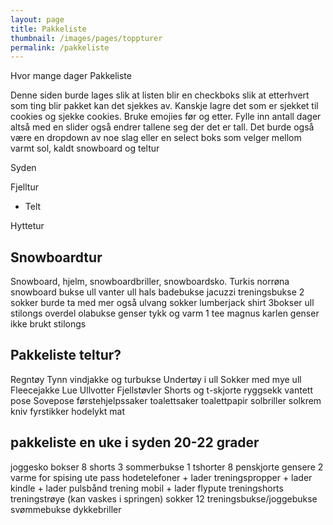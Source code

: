 ```yaml
---
layout: page
title: Pakkeliste
thumbnail: /images/pages/toppturer
permalink: /pakkeliste
---
```

Hvor mange dager
Pakkeliste


Denne siden burde lages slik at listen blir en checkboks slik at etterhvert som ting blir pakket kan det sjekkes av.
Kanskje lagre det som er sjekket til cookies og sjekke cookies. 
Bruke emojies før og etter.
Fylle inn antall dager altså med en slider også endrer tallene seg der det er tall.
Det burde også være en dropdown av noe slag eller en select boks som velger mellom varmt sol, kaldt snowboard og teltur

Syden

Fjelltur
- Telt

Hyttetur


## Snowboardtur
Snowboard, hjelm, snowboardbriller, snowboardsko.
Turkis norrøna snowboard bukse
ull vanter
ull hals
badebukse jacuzzi
treningsbukse
2 sokker burde ta med mer også ulvang sokker
lumberjack shirt
3bokser
ull stilongs overdel
olabukse
genser tykk og varm
1 tee
magnus karlen genser ikke brukt
stilongs


## Pakkeliste teltur?
Regntøy
Tynn vindjakke og turbukse
Undertøy i ull
Sokker med mye ull
Fleecejakke
Lue
Ullvotter
Fjellstøvler
Shorts og t-skjorte
ryggsekk
vantett pose
Sovepose
førstehjelpssaker
toalettsaker
toalettpapir
solbriller
solkrem
kniv
fyrstikker
hodelykt
mat




## pakkeliste en uke i syden 20-22 grader

joggesko
bokser 8
shorts 3
sommerbukse 1
tshorter 8
penskjorte
gensere 2 varme for spising ute
pass
hodetelefoner + lader
treningspropper + lader
kindle + lader
pulsbånd trening
mobil + lader
flypute
treningshorts
treningstrøye (kan vaskes i springen)
sokker 12
treningsbukse/joggebukse
svømmebukse
dykkebriller
